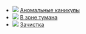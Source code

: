 * ![](/books/sf_action/Алексей%20Гравицкий/Аномальные%20каникулы.jpg) [Аномальные каникулы](/books/sf_action/Алексей%20Гравицкий/Аномальные%20каникулы)
* ![](/books/sf_action/Алексей%20Гравицкий/В%20зоне%20тумана.jpg) [В зоне тумана](/books/sf_action/Алексей%20Гравицкий/В%20зоне%20тумана)
* ![](/books/sf_action/Алексей%20Гравицкий/Зачистка.jpg) [Зачистка](/books/sf_action/Алексей%20Гравицкий/Зачистка)